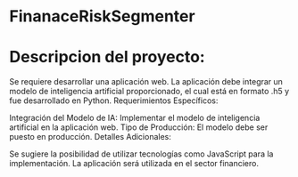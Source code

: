 # FinanaceRiskSegmenter

# Descripcion del proyecto:

Se requiere desarrollar una aplicación web.
La aplicación debe integrar un modelo de inteligencia artificial proporcionado, el cual está en formato .h5 y fue desarrollado en Python.
Requerimientos Específicos:

Integración del Modelo de IA: Implementar el modelo de inteligencia artificial en la aplicación web.
Tipo de Producción: El modelo debe ser puesto en producción.
Detalles Adicionales:

Se sugiere la posibilidad de utilizar tecnologías como JavaScript para la implementación.
La aplicación será utilizada en el sector financiero.
